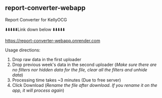 ## report-converter-webapp
Report Converter for KellyOCG

⬇️⬇️⬇️⬇️⬇️Link down below ⬇️⬇️⬇️⬇️⬇️

https://report-converter-webapp.onrender.com


Usage directions:

1) Drop raw data in the first uploader
2) Drop previous week's data in the second uploader (*Make sure there are no filters nor hidden data for the file, clear all the filters and unhide data*)
3) Processing time takes ~3 minutes (Due to free server)
4) Click Download (*Rename the file after download. If you rename it on the app, it will process again*)
